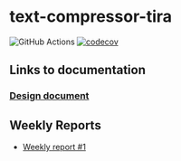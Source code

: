 # text-compressor-tira

![GitHub Actions](https://github.com/VoxBorealis/text_compressor_tira/workflows/CI/badge.svg)
[![codecov](https://codecov.io/gh/VoxBorealis/text_compressor_tira/branch/main/graph/badge.svg?token=B7ZURMRPLA)](https://codecov.io/gh/VoxBorealis/text_compressor_tira)

## Links to documentation

### [Design document](https://github.com/VoxBorealis/text_compressor_tira/blob/main/Documentation/design_document.md)

## Weekly Reports

* [Weekly report #1](https://github.com/VoxBorealis/text_compressor_tira/blob/main/Documentation/Weekly%20Reports/weekly_report_1.md)
